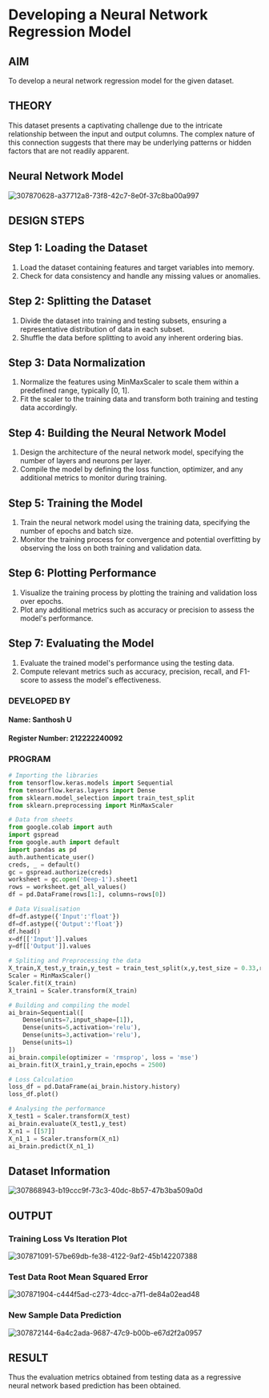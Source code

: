# Developing a Neural Network Regression Model

## AIM

To develop a neural network regression model for the given dataset.

## THEORY

This dataset presents a captivating challenge due to the intricate relationship between the input and output columns. The complex nature of this connection suggests that there may be underlying patterns or hidden factors that are not readily apparent.

## Neural Network Model
![307870628-a37712a8-73f8-42c7-8e0f-37c8ba00a997](https://github.com/SanthoshUthiraKumar/basic-nn-model/assets/119477975/5fb31e72-a9c8-47fc-ba23-3b1a53f1a643)

## DESIGN STEPS

## Step 1: Loading the Dataset
1. Load the dataset containing features and target variables into memory.
2. Check for data consistency and handle any missing values or anomalies.

## Step 2: Splitting the Dataset
1. Divide the dataset into training and testing subsets, ensuring a representative distribution of data in each subset.
2. Shuffle the data before splitting to avoid any inherent ordering bias.

## Step 3: Data Normalization
1. Normalize the features using MinMaxScaler to scale them within a predefined range, typically [0, 1].
2. Fit the scaler to the training data and transform both training and testing data accordingly.

## Step 4: Building the Neural Network Model
1. Design the architecture of the neural network model, specifying the number of layers and neurons per layer.
2. Compile the model by defining the loss function, optimizer, and any additional metrics to monitor during training.

## Step 5: Training the Model
1. Train the neural network model using the training data, specifying the number of epochs and batch size.
2. Monitor the training process for convergence and potential overfitting by observing the loss on both training and validation data.

## Step 6: Plotting Performance
1. Visualize the training process by plotting the training and validation loss over epochs.
2. Plot any additional metrics such as accuracy or precision to assess the model's performance.

## Step 7: Evaluating the Model
1. Evaluate the trained model's performance using the testing data.
2. Compute relevant metrics such as accuracy, precision, recall, and F1-score to assess the model's effectiveness.

### DEVELOPED BY
#### Name: Santhosh U
#### Register Number: 212222240092
### PROGRAM
```py
# Importing the libraries
from tensorflow.keras.models import Sequential
from tensorflow.keras.layers import Dense
from sklearn.model_selection import train_test_split
from sklearn.preprocessing import MinMaxScaler

# Data from sheets
from google.colab import auth
import gspread
from google.auth import default
import pandas as pd
auth.authenticate_user()
creds, _ = default()
gc = gspread.authorize(creds)
worksheet = gc.open('Deep-1').sheet1
rows = worksheet.get_all_values()
df = pd.DataFrame(rows[1:], columns=rows[0])
```
```py
# Data Visualisation
df=df.astype({'Input':'float'})
df=df.astype({'Output':'float'})
df.head()
x=df[['Input']].values
y=df[['Output']].values

# Spliting and Preprocessing the data
X_train,X_test,y_train,y_test = train_test_split(x,y,test_size = 0.33,random_state = 33)
Scaler = MinMaxScaler()
Scaler.fit(X_train)
X_train1 = Scaler.transform(X_train)
```
```py
# Building and compiling the model
ai_brain=Sequential([
    Dense(units=7,input_shape=[1]),
    Dense(units=5,activation='relu'),
    Dense(units=3,activation='relu'),
    Dense(units=1)
])
ai_brain.compile(optimizer = 'rmsprop', loss = 'mse')
ai_brain.fit(X_train1,y_train,epochs = 2500)
```
```py
# Loss Calculation
loss_df = pd.DataFrame(ai_brain.history.history)
loss_df.plot()

# Analysing the performance
X_test1 = Scaler.transform(X_test)
ai_brain.evaluate(X_test1,y_test)
X_n1 = [[57]]
X_n1_1 = Scaler.transform(X_n1)
ai_brain.predict(X_n1_1)
```
## Dataset Information
![307868943-b19ccc9f-73c3-40dc-8b57-47b3ba509a0d](https://github.com/SanthoshUthiraKumar/basic-nn-model/assets/119477975/74d7a980-855b-4252-82f5-5906aaf2dbec)

## OUTPUT

### Training Loss Vs Iteration Plot
![307871091-57be69db-fe38-4122-9af2-45b142207388](https://github.com/SanthoshUthiraKumar/basic-nn-model/assets/119477975/f6d377e4-badd-41a8-ab3d-2b929bac06bb)

### Test Data Root Mean Squared Error
![307871904-c444f5ad-c273-4dcc-a7f1-de84a02ead48](https://github.com/SanthoshUthiraKumar/basic-nn-model/assets/119477975/921e3fe1-ae21-4909-995f-40fbba691a99)

### New Sample Data Prediction
![307872144-6a4c2ada-9687-47c9-b00b-e67d2f2a0957](https://github.com/SanthoshUthiraKumar/basic-nn-model/assets/119477975/1905d7b5-c432-45b5-8d06-0767bc1c72c7)

## RESULT
Thus the evaluation metrics obtained from testing data as a regressive neural network based prediction has been obtained.

